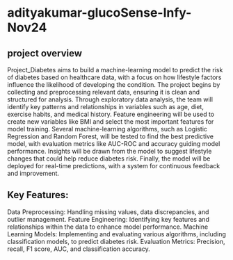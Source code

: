 # adityakumar-glucoSense-Infy-Nov24
## project overview
Project_Diabetes aims to build a machine-learning model to predict the risk of diabetes based on healthcare data, with a focus on how lifestyle factors influence the likelihood of developing the condition. The project begins by collecting and preprocessing relevant data, ensuring it is clean and structured for analysis. Through exploratory data analysis, the team will identify key patterns and relationships in variables such as age, diet, exercise habits, and medical history. Feature engineering will be used to create new variables like BMI and select the most important features for model training. Several machine-learning algorithms, such as Logistic Regression and Random Forest, will be tested to find the best predictive model, with evaluation metrics like AUC-ROC and accuracy guiding model performance. Insights will be drawn from the model to suggest lifestyle changes that could help reduce diabetes risk. Finally, the model will be deployed for real-time predictions, with a system for continuous feedback and improvement.

## Key Features:
Data Preprocessing: Handling missing values, data discrepancies, and outlier management.
Feature Engineering: Identifying key features and relationships within the data to enhance model performance.
Machine Learning Models: Implementing and evaluating various algorithms, including classification models, to predict diabetes risk.
Evaluation Metrics: Precision, recall, F1 score, AUC, and classification accuracy.
